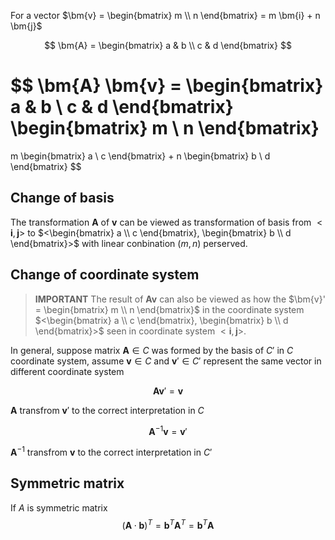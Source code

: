 
For a vector $\bm{v} = \begin{bmatrix} m \\ n \end{bmatrix} = m \bm{i} + n \bm{j}$

$$
\bm{A} =
\begin{bmatrix}
a & b \\
c & d
\end{bmatrix}
$$

$$
\bm{A} \bm{v} = 
\begin{bmatrix}
a & b \\
c & d
\end{bmatrix}
\begin{bmatrix}
m \\ 
n 
\end{bmatrix}
=
m
\begin{bmatrix}
a \\ 
c 
\end{bmatrix}
+
n
\begin{bmatrix}
b \\ 
d 
\end{bmatrix}
$$

## Change of basis

The transformation $\bm{A}$ of $\bm{v}$ can be viewed as transformation of basis from $<\bm{i}, \bm{j}>$ to $<\begin{bmatrix} a \\ c \end{bmatrix}, \begin{bmatrix} b \\ d \end{bmatrix}>$ with linear conbination $(m, n)$ perserved. 

## Change of coordinate system

> **IMPORTANT** The result of $\bm{A} \bm{v}$ can also be viewed as how the $\bm{v}' = \begin{bmatrix} m \\ n \end{bmatrix}$ in the coordinate system $<\begin{bmatrix} a \\ c \end{bmatrix}, \begin{bmatrix} b \\ d \end{bmatrix}>$ seen in coordinate system $<\bm{i}, \bm{j}>$.

In general, suppose matrix $\bm{A} \in C$ was formed by the basis of $C'$ in $C$ coordinate system, assume $\bm{v} \in C$ and $\bm{v}' \in C'$ represent the same vector in different coordinate system

$$
\bm{A} \bm{v}' = \bm{v}
$$

$\bm{A}$ transfrom $\bm{v}'$ to the correct interpretation in $C$

$$
\bm{A}^{-1} \bm{v} = \bm{v}'
$$

$\bm{A}^{-1}$ transfrom $\bm{v}$ to the correct interpretation in $C'$

## Symmetric matrix
If $A$ is symmetric matrix
$$
(\bm{A} \cdot \bm{b})^T = \bm{b}^T \bm{A}^T = \bm{b}^T \bm{A}
$$